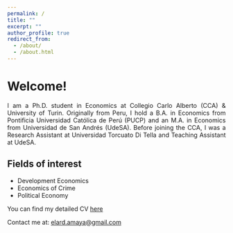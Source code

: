 ```yaml
---
permalink: /
title: ""
excerpt: ""
author_profile: true
redirect_from: 
  - /about/
  - /about.html
---
```


# Welcome!

<div style="text-align: justify"> I am a Ph.D. student in Economics at Collegio Carlo Alberto (CCA) & University of Turin. Originally from Peru, I hold a B.A. in Economics from Pontificia Universidad Católica de Perú (PUCP) and an M.A. in Economics from Universidad de San Andrés (UdeSA). Before joining the CCA, I was a Research Assistant at Universidad Torcuato Di Tella and Teaching Assistant at UdeSA.  </div>

## Fields of interest 

* Development Economics
* Economics of Crime
* Political Economy


You can find my detailed CV [here](https://www.dropbox.com/s/5gxs6n53u4sdvv5/cv_eamaya.pdf?dl=0)

Contact me at:
[elard.amaya@gmail.com](mailto:elard.amaya@gmail.com?subject=[GitHub]%20Source%20Han%20Sans)
